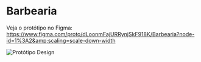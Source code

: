 # Barbearia
Veja o protótipo no Figma: https://www.figma.com/proto/dLoonmFajURRynjSkF918K/Barbearia?node-id=1%3A2&amp;scaling=scale-down-width

![Protótipo Design](https://ibb.co/F63Pr9k)
